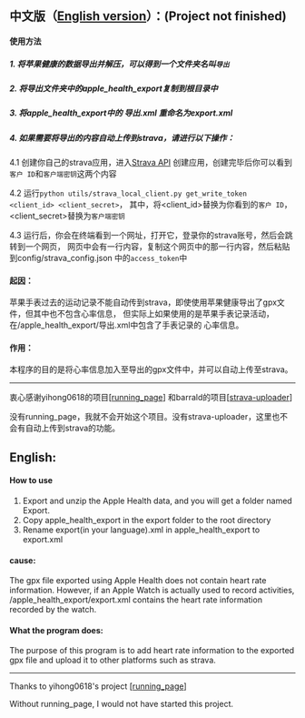 ## 中文版（[English version](#English)）：(Project not finished)

#### 使用方法

##### 1. 将苹果健康的数据导出并解压，可以得到一个文件夹名叫`导出`

##### 2. 将导出文件夹中的apple_health_export复制到根目录中

##### 3. 将apple_health_export中的 导出.xml 重命名为export.xml

##### 4. 如果需要将导出的内容自动上传到strava，请进行以下操作：

4.1 创建你自己的strava应用，进入[Strava API](https://www.strava.com/settings/api)
创建应用，创建完毕后你可以看到`客户 ID`和`客户端密钥`这两个内容

4.2 运行`python utils/strava_local_client.py get_write_token <client_id> <client_secret>`，
其中，将<client_id>替换为你看到的`客户 ID`，<client_secret>替换为`客户端密钥`

4.3
运行后，你会在终端看到一个网址，打开它，登录你的strava账号，然后会跳转到一个网页，
网页中会有一行内容，复制这个网页中的那一行内容，然后粘贴到config/strava_config.json
中的`access_token`中

#### 起因：

苹果手表过去的运动记录不能自动传到strava，即使使用苹果健康导出了gpx文件，但其中也不包含心率信息，
但实际上如果使用的是苹果手表记录活动，在/apple_health_export/导出.xml中包含了手表记录的
心率信息。

#### 作用：

本程序的目的是将心率信息加入至导出的gpx文件中，并可以自动上传至strava。

------

衷心感谢yihong0618的项目[[running_page](https://github.com/yihong0618/running_page)]
和barrald的项目[[strava-uploader](https://github.com/barrald/strava-uploader)]

没有running_page，我就不会开始这个项目。没有strava-uploader，这里也不会有自动上传到strava的功能。

## English:

#### How to use

1. Export and unzip the Apple Health data, and you will get a folder named Export.
2. Copy apple_health_export in the export folder to the root directory
3. Rename export(in your language).xml in apple_health_export to export.xml

#### cause:

The gpx file exported using Apple Health does not contain heart rate information. However, if an Apple Watch is actually
used to record activities, /apple_health_export/export.xml contains the heart rate information recorded by the watch.

#### What the program does:

The purpose of this program is to add heart rate information to the exported gpx file and upload it to other platforms
such as strava.

------

Thanks to yihong0618's project [[running_page](https://github.com/yihong0618/running_page)]

Without running_page, I would not have started this project.